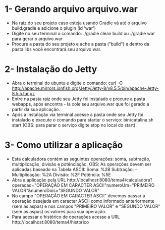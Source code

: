 # 1- Gerando arquivo arquivo.war
- Na raiz do seu projeto caso esteja usando Gradle vá até o arquivo build.gradle e adicione o plugin (id 'war')
- Digite no seu terminal o comando: ./gradle clean build ou ./gradle war para gerar o arquivo.war
- Procure a pasta do seu projeto e ache a pasta ("build") e dentro da pasta libs você encontrará seu arquivo.war.
# 2-  Instalação do Jetty
- Abra o terminal do ubuntu e digite o comando: curl -O http://apache.mirrors.ionfish.org/Jetty/Jetty-8/v8.5.5/bin/apache-Jetty-8.5.5.tar.gz
- Entre na pasta raiz onde seu Jetty foi instalado e procure a pasta webapps, após encontra - la cole seu arquivo.war que foi gerado a partir da sua aplicação.
- Após a instalação via terminal acesse a pasta onde seu Jetty foi instalado e execute o comando para startar o serviço: bin/catalina.sh start (OBS: para parar o serviço digite stop no local do start).
# 3- Como utilizar a aplicação 
- Esta calculadora contém as seguintes operações: soma, subtração, multiplicação, divisão e potênciação.
OBS: As operações devem ser aplicadas baseado na Tabela ASCII:
Soma: %2B
Subtração: -
Multiplicação: %2A
Divisão: %2F
Potência: %5E  
- Abra a aplicação pela URL http://localhost:8080/tema4/calculadora?operacao="OPERAÇÃO EM CARACTER ASCII"numeroUm="PRIMEIRO VALOR"&numeroDois="SEGUNDO VALOR"
- No campo "OPERAÇÃO EM CARACTER ASCII" devemos passar a operação desejada em caracter ASCII como informado anteriormente (sem as aspas) e nos campos "PRIMEIRO VALOR" e "SEGUNDO VALOR" (sem as aspas) os valores para sua operação.
- Para acessar o histórico de operações acesse a URL http://localhost:8080/tema4/historico